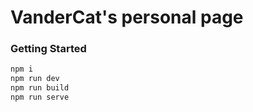 # VanderCat's personal page
### Getting Started
```sh
npm i
npm run dev
npm run build
npm run serve
```
